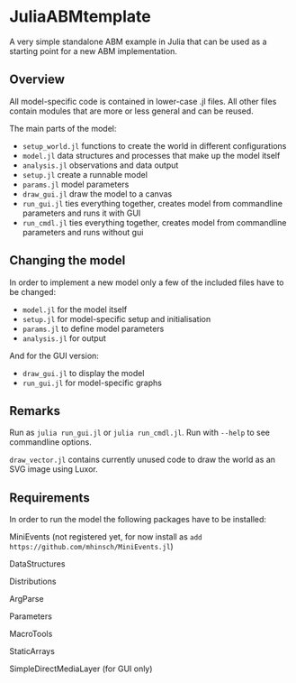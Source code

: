 # JuliaABMtemplate

A very simple standalone ABM example in Julia that can be used as a starting point for a new ABM implementation.

## Overview

All model-specific code is contained in lower-case .jl files. All other files contain modules that are more or less general and can be reused.

The main parts of the model:

- `setup_world.jl` functions to create the world in different configurations
- `model.jl` data structures and processes that make up the model itself
- `analysis.jl` observations and data output
- `setup.jl` create a runnable model
- `params.jl` model parameters
- `draw_gui.jl` draw the model to a canvas
- `run_gui.jl` ties everything together, creates model from commandline parameters and runs it with GUI
- `run_cmdl.jl` ties everything together, creates model from commandline parameters and runs without gui

## Changing the model

In order to implement a new model only a few of the included files have to be changed:

- `model.jl` for the model itself
- `setup.jl` for model-specific setup and initialisation
- `params.jl` to define model parameters
- `analysis.jl` for output

And for the GUI version:

- `draw_gui.jl` to display the model
- `run_gui.jl` for model-specific graphs


## Remarks

Run as `julia run_gui.jl` or `julia run_cmdl.jl`. Run with `--help` to see commandline options.


`draw_vector.jl` contains currently unused code to draw the world as an SVG image using Luxor.


## Requirements

In order to run the model the following packages have to be installed:

MiniEvents (not registered yet, for now install as `add https://github.com/mhinsch/MiniEvents.jl`)

DataStructures

Distributions

ArgParse

Parameters

MacroTools

StaticArrays

SimpleDirectMediaLayer (for GUI only)

